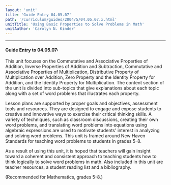 ```yaml
---
layout: 'unit'
title: 'Guide Entry 04.05.07'
path: '/curriculum/guides/2004/5/04.05.07.x.html'
unitTitle: 'Using Basic Properties to Solve Problems in Math'
unitAuthor: 'Carolyn N. Kinder'
---
```


<body>
<hr/>
 <h4>
  Guide Entry to 04.05.07:
 </h4>
 <p>
  This unit focuses on the Commutative and Associative Properties of Addition, Inverse Properties of Addition and Subtraction, Commutative and Associative Properties of Multiplication, Distributive Property of Multiplication over Addition, Zero Property and the Identity Property for Addition, and the Identity Property for Multiplication.  The content section of the unit is divided into sub-topics that give explanations about each topic along with a set of word problems that illustrates each property.
 </p>
<p>
  Lesson plans are supported by proper goals and objectives, assessment tools and resources.  They are designed to engage and expose students to creative and innovative ways to exercise their critical thinking skills.  A variety of techniques, such as classroom discussions, creating their own word problems, and translating word problems into equations using algebraic expressions are used to motivate students' interest in analyzing and solving word problems.  This unit is framed around New Haven Standards for teaching word problems to students in grades 5-8.
 </p>
<p>
  As a result of using this unit, it is hoped that teachers will gain insight toward a coherent and consistent approach to teaching students how to think logically to solve word problems in math.  Also included in this unit are teacher resources, a student reading list and a bibliography.
 </p>
<p>
  (Recommended for Mathematics, grades 5-8.)
 </p>

</body>
